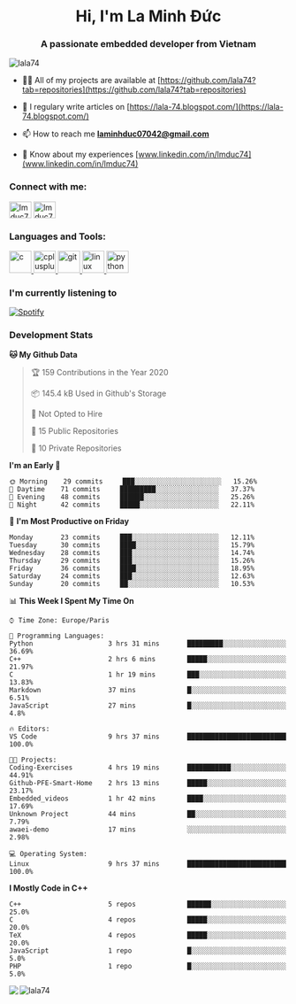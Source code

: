 <h1 align="center">Hi, I'm La Minh Đức</h1>
<h3 align="center">A passionate embedded developer from Vietnam</h3>

<p align="left"> <img src="https://komarev.com/ghpvc/?username=lala74&label=Profile%20views&color=0e75b6&style=flat"
                alt="lala74" /> </p>

- 👨‍💻 All of my projects are available at
[https://github.com/lala74?tab=repositories](https://github.com/lala74?tab=repositories)

- 📝 I regulary write articles on [https://lala-74.blogspot.com/](https://lala-74.blogspot.com/)

- 📫 How to reach me **laminhduc07042@gmail.com**

- 📄 Know about my experiences [www.linkedin.com/in/lmduc74](www.linkedin.com/in/lmduc74)

### Connect with me:
<p align="left">
        <a href="https://linkedin.com/in/lmduc74" target="blank"><img align="center"
                        src="https://cdn.jsdelivr.net/npm/simple-icons@3.0.1/icons/linkedin.svg" alt="lmduc74"
                        height="30" width="40" /></a>
        <a href="https://fb.com/lmduc74" target="blank"><img align="center"
                        src="https://cdn.jsdelivr.net/npm/simple-icons@3.0.1/icons/facebook.svg" alt="lmduc74"
                        height="30" width="40" /></a>
</p>

### Languages and Tools:
<p align="left"> <a href="https://www.cprogramming.com/" target="_blank"> <img
                        src="https://devicons.github.io/devicon/devicon.git/icons/c/c-original.svg" alt="c" width="40"
                        height="40" /> </a> <a href="https://www.w3schools.com/cpp/" target="_blank"> <img
                        src="https://devicons.github.io/devicon/devicon.git/icons/cplusplus/cplusplus-original.svg"
                        alt="cplusplus" width="40" height="40" /> </a> <a href="https://git-scm.com/" target="_blank">
                <img src="https://www.vectorlogo.zone/logos/git-scm/git-scm-icon.svg" alt="git" width="40"
                        height="40" /> </a> <a href="https://www.linux.org/" target="_blank"> <img
                        src="https://devicons.github.io/devicon/devicon.git/icons/linux/linux-original.svg" alt="linux"
                        width="40" height="40" /> </a> <a href="https://www.python.org" target="_blank"> <img
                        src="https://devicons.github.io/devicon/devicon.git/icons/python/python-original.svg"
                        alt="python" width="40" height="40" /> </a> </p>

### I'm currently listening to
[![Spotify](https://spotify-playing-git-master.lala74.vercel.app/api/spotify)](https://open.spotify.com/user/nrjaez36fdyqfexa07wju067g)


### Development Stats
<!--START_SECTION:waka-->
**🐱 My Github Data** 

> 🏆 159 Contributions in the Year 2020
 > 
> 📦 145.4 kB Used in Github's Storage 
 > 
> 🚫 Not Opted to Hire
 > 
> 📜 15 Public Repositories 
 > 
> 🔑 10 Private Repositories  

**I'm an Early 🐤** 

```text
🌞 Morning    29 commits     ███░░░░░░░░░░░░░░░░░░░░░░   15.26% 
🌆 Daytime    71 commits     █████████░░░░░░░░░░░░░░░░   37.37% 
🌃 Evening    48 commits     ██████░░░░░░░░░░░░░░░░░░░   25.26% 
🌙 Night      42 commits     █████░░░░░░░░░░░░░░░░░░░░   22.11%

```
📅 **I'm Most Productive on Friday** 

```text
Monday       23 commits     ███░░░░░░░░░░░░░░░░░░░░░░   12.11% 
Tuesday      30 commits     ████░░░░░░░░░░░░░░░░░░░░░   15.79% 
Wednesday    28 commits     ███░░░░░░░░░░░░░░░░░░░░░░   14.74% 
Thursday     29 commits     ███░░░░░░░░░░░░░░░░░░░░░░   15.26% 
Friday       36 commits     ████░░░░░░░░░░░░░░░░░░░░░   18.95% 
Saturday     24 commits     ███░░░░░░░░░░░░░░░░░░░░░░   12.63% 
Sunday       20 commits     ██░░░░░░░░░░░░░░░░░░░░░░░   10.53%

```


📊 **This Week I Spent My Time On** 

```text
⌚︎ Time Zone: Europe/Paris

💬 Programming Languages: 
Python                   3 hrs 31 mins       █████████░░░░░░░░░░░░░░░░   36.69% 
C++                      2 hrs 6 mins        █████░░░░░░░░░░░░░░░░░░░░   21.97% 
C                        1 hr 19 mins        ███░░░░░░░░░░░░░░░░░░░░░░   13.83% 
Markdown                 37 mins             █░░░░░░░░░░░░░░░░░░░░░░░░   6.51% 
JavaScript               27 mins             █░░░░░░░░░░░░░░░░░░░░░░░░   4.8%

🔥 Editors: 
VS Code                  9 hrs 37 mins       █████████████████████████   100.0%

🐱‍💻 Projects: 
Coding-Exercises         4 hrs 19 mins       ███████████░░░░░░░░░░░░░░   44.91% 
Github-PFE-Smart-Home    2 hrs 13 mins       █████░░░░░░░░░░░░░░░░░░░░   23.17% 
Embedded_videos          1 hr 42 mins        ████░░░░░░░░░░░░░░░░░░░░░   17.69% 
Unknown Project          44 mins             ██░░░░░░░░░░░░░░░░░░░░░░░   7.79% 
awaei-demo               17 mins             ░░░░░░░░░░░░░░░░░░░░░░░░░   2.98%

💻 Operating System: 
Linux                    9 hrs 37 mins       █████████████████████████   100.0%

```

**I Mostly Code in C++** 

```text
C++                      5 repos             ██████░░░░░░░░░░░░░░░░░░░   25.0% 
C                        4 repos             █████░░░░░░░░░░░░░░░░░░░░   20.0% 
TeX                      4 repos             █████░░░░░░░░░░░░░░░░░░░░   20.0% 
JavaScript               1 repo              █░░░░░░░░░░░░░░░░░░░░░░░░   5.0% 
PHP                      1 repo              █░░░░░░░░░░░░░░░░░░░░░░░░   5.0%

```



<!--END_SECTION:waka-->


<img align="left" src="https://github-readme-stats-chi-rust.vercel.app/api?username=lala74&show_icons=true&hide_border=true" /> 

<img align="left"
src="https://github-readme-stats.vercel.app/api/top-langs?username=lala74&show_icons=true&locale=en&layout=compact&hide_border=true" alt="lala74" />  
